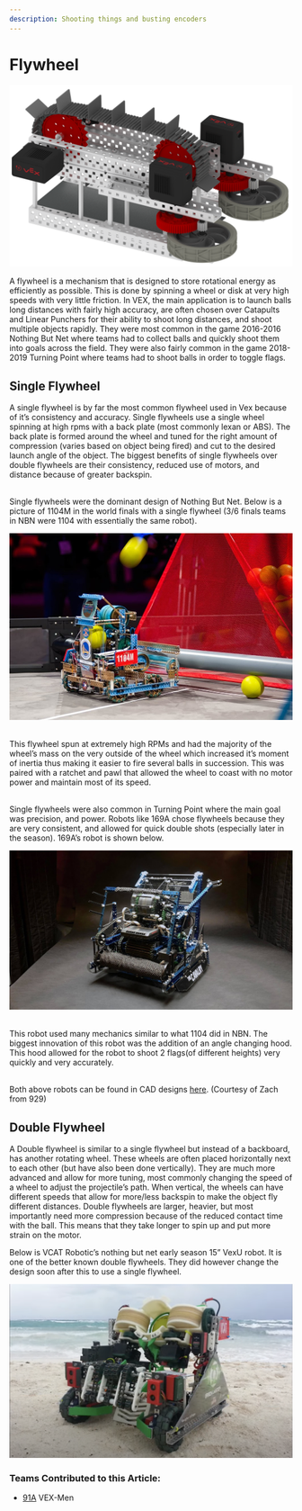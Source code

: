```yaml
---
description: Shooting things and busting encoders
---
```


# Flywheel

![General 2-Wheel Flywheel Design, Courtesy of VEX KB](<../../.gitbook/assets/image (45).png>)

A flywheel is a mechanism that is designed to store rotational energy as efficiently as possible. This is done by spinning a wheel or disk at very high speeds with very little friction. In VEX, the main application is to launch balls long distances with fairly high accuracy, are often chosen over Catapults and Linear Punchers for their ability to shoot long distances, and shoot multiple objects rapidly. They were most common in the game 2016-2016 Nothing But Net where teams had to collect balls and quickly shoot them into goals across the field. They were also fairly common in the game 2018-2019 Turning Point where teams had to shoot balls in order to toggle flags.

## Single Flywheel

A single flywheel is by far the most common flywheel used in Vex because of it’s consistency and accuracy. Single flywheels use a single wheel spinning at high rpms with a back plate (most commonly lexan or ABS). The back plate is formed around the wheel and tuned for the right amount of compression (varies based on object being fired) and cut to the desired launch angle of the object. The biggest benefits of single flywheels over double flywheels are their consistency, reduced use of motors, and distance because of greater backspin.

\
Single flywheels were the dominant design of Nothing But Net. Below is a picture of 1104M in the world finals with a single flywheel (3/6 finals teams in NBN were 1104 with essentially the same robot).

![1104M in Nothing But Net](<../../.gitbook/assets/image (46) (2) (1).png>)

[\
](https://photos.google.com/share/AF1QipNNjcP0x0m8bZmBkSu5inbOiscVHZwB8Fp6W825U3eTzoIW0\_acUYFtxjSFceFQ4w/photo/AF1QipNV5kItJyJIBCltrm17i8POyO5yCpN8sWXEORM2?key=UjBoUlJTVjR3djlObzFjQlRzREdSd2dYeHlYdnRn)This flywheel spun at extremely high RPMs and had the majority of the wheel’s mass on the very outside of the wheel which increased it’s moment of inertia thus making it easier to fire several balls in succession. This was paired with a ratchet and pawl that allowed the wheel to coast with no motor power and maintain most of its speed.

\
Single flywheels were also common in Turning Point where the main goal was precision, and power. Robots like 169A chose flywheels because they are very consistent, and allowed for quick double shots (especially later in the season). 169A’s robot is shown below.

![Team 169A Turning Point](<../../.gitbook/assets/image (43).png>)

\
This robot used many mechanics similar to what 1104 did in NBN. The biggest innovation of this robot was the addition of an angle changing hood. This hood allowed for the robot to shoot 2 flags(of different heights) very quickly and very accurately.

\
Both above robots can be found in CAD designs [here](https://drive.google.com/drive/folders/1ZnRL8jq9E2jQJKYvb96y2rm86BvNj6sA). (Courtesy of Zach from 929)

## Double Flywheel

A Double flywheel is similar to a single flywheel but instead of a backboard, has another rotating wheel. These wheels are often placed horizontally next to each other (but have also been done vertically). They are much more advanced and allow for more tuning, most commonly changing the speed of a wheel to adjust the projectile’s path. When vertical, the wheels can have different speeds that allow for more/less backspin to make the object fly different distances. Double flywheels are larger, heavier, but most importantly need more compression because of the reduced contact time with the ball. This means that they take longer to spin up and put more strain on the motor.&#x20;

Below is VCAT Robotic’s nothing but net early season 15” VexU robot. It is one of the better known double flywheels. They did however change the design soon after this to use a single flywheel.

![VCAT Early Season Nothing But Net 15" Robot](<../../.gitbook/assets/image (47).png>)

### Teams Contributed to this Article:

* [91A](https://www.vexmen.com/about/) VEX-Men


